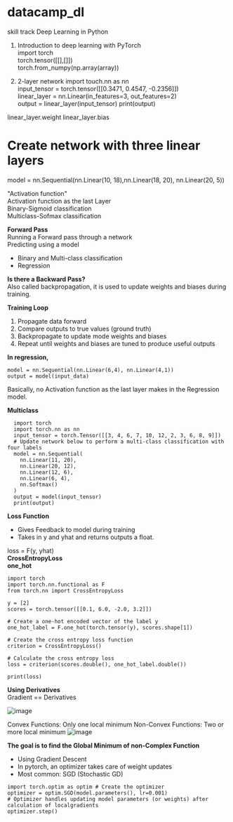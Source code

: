 # datacamp_dl
skill track  Deep Learning in Python   
1. Introduction to deep learning with PyTorch  
import torch  
torch.tensor([[],[]])  
torch.from_numpy(np.array(array))

2. 2-layer network
import touch.nn as nn  
input_tensor = torch.tensor([[0.3471, 0.4547, -0.2356]])  
linear_layer = nn.Linear(in_features=3, out_features=2)  
output = linear_layer(input_tensor)
print(output)

linear_layer.weight
linear_layer.bias


# Create network with three linear layers
model = nn.Sequential(nn.Linear(10, 18),nn.Linear(18, 20), nn.Linear(20, 5))

"Activation function"  
Activation function as the last Layer      
Binary-Sigmoid classification    
Multiclass-Sofmax classification  

**Forward Pass**  
Running a Forward pass through a network  
Predicting using a model
- Binary and Multi-class classification
- Regression
  
**Is there a Backward Pass?**  
Also called backpropagation, it is used to update weights and biases during training.  

**Training Loop**  
1. Propagate data forward
2. Compare outputs to true values (ground truth)
3. Backpropagate to update mode weights and biases
4. Repeat until weights and biases are tuned to produce useful outputs 

**In regression,**  
```
model = nn.Sequential(nn.Linear(6,4), nn.Linear(4,1))  
output = model(input_data)
```
Basically, no Activation function as the last layer makes in the Regression model. 

**Multiclass**  
```
  import torch  
  import torch.nn as nn   
  input_tensor = torch.Tensor([[3, 4, 6, 7, 10, 12, 2, 3, 6, 8, 9]])  
  # Update network below to perform a multi-class classification with four labels  
  model = nn.Sequential(  
    nn.Linear(11, 20),  
    nn.Linear(20, 12),  
    nn.Linear(12, 6),  
    nn.Linear(6, 4),   
    nn.Softmax()  
  )  
  output = model(input_tensor)  
  print(output)  
  ```


**Loss Function**  
- Gives Feedback to model during training
- Takes in y and  yhat and returns outputs a float.

loss = F(y, yhat)  
**CrossEntropyLoss**    
**one_hot**  
```
import torch
import torch.nn.functional as F
from torch.nn import CrossEntropyLoss

y = [2]
scores = torch.tensor([[0.1, 6.0, -2.0, 3.2]])

# Create a one-hot encoded vector of the label y
one_hot_label = F.one_hot(torch.tensor(y), scores.shape[1])

# Create the cross entropy loss function
criterion = CrossEntropyLoss()

# Calculate the cross entropy loss
loss = criterion(scores.double(), one_hot_label.double())

print(loss)
```

**Using Derivatives**  
Gradient == Derivatives

![image](https://github.com/user-attachments/assets/0b426a31-4fe6-40c6-a265-4f15371013b6)  

Convex Functions: Only one local minimum
Non-Convex Functions: Two or more local minimum
![image](https://github.com/user-attachments/assets/7b3095e6-1c98-492f-9bb8-438628412c9a)

**The goal is to find the Global Minimum of non-Complex Function**
- Using Gradient Descent
- In pytorch, an optimizer takes care of weight updates
- Most common: SGD (Stochastic GD)
```
import torch.optim as optim # Create the optimizer
optimizer = optim.SGD(model.parameters(), lr=0.001)
# Optimizer handles updating model parameters (or weights) after calculation of localgradients
optimizer.step()

```
